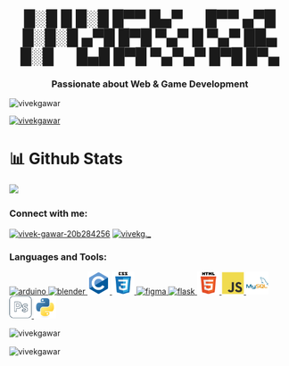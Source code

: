 <h1 align="center">█░█ █ █░█ █▀▀ █▄▀   █▀▀ ▄▀█ █░█░█ ▄▀█ █▀█
▀▄▀ █ ▀▄▀ ██▄ █░█   █▄█ █▀█ ▀▄▀▄▀ █▀█ █▀▄</h1>
<h3 align="center">Passionate about Web & Game Development</h3>

<p align="left"> <img src="https://komarev.com/ghpvc/?username=vivekgawar&label=Profile%20views&color=0e75b6&style=flat" alt="vivekgawar" /> </p>

<p align="left"> <a href="https://github.com/ryo-ma/github-profile-trophy"><img src="https://github-profile-trophy.vercel.app/?username=vivekgawar" alt="vivekgawar" /></a> </p>

# 📊 Github Stats
![](https://github-readme-stats.vercel.app/api/top-langs/?username=vivekgawar&theme=dark&hide_border=false&include_all_commits=true&count_private=true&layout=compact)

<h3 align="left">Connect with me:</h3>
<p align="left">
<a href="https://linkedin.com/in/vivek-gawar-20b284256" target="blank"><img align="center" src="https://raw.githubusercontent.com/rahuldkjain/github-profile-readme-generator/master/src/images/icons/Social/linked-in-alt.svg" alt="vivek-gawar-20b284256" height="30" width="40" /></a>
<a href="https://instagram.com/vivekg._" target="blank"><img align="center" src="https://raw.githubusercontent.com/rahuldkjain/github-profile-readme-generator/master/src/images/icons/Social/instagram.svg" alt="vivekg._" height="30" width="40" /></a>
</p>

<h3 align="left">Languages and Tools:</h3>
<p align="left"> <a href="https://www.arduino.cc/" target="_blank" rel="noreferrer"> <img src="https://cdn.worldvectorlogo.com/logos/arduino-1.svg" alt="arduino" width="40" height="40"/> </a> <a href="https://www.blender.org/" target="_blank" rel="noreferrer"> <img src="https://download.blender.org/branding/community/blender_community_badge_white.svg" alt="blender" width="40" height="40"/> </a> <a href="https://www.cprogramming.com/" target="_blank" rel="noreferrer"> <img src="https://raw.githubusercontent.com/devicons/devicon/master/icons/c/c-original.svg" alt="c" width="40" height="40"/> </a> <a href="https://www.w3schools.com/css/" target="_blank" rel="noreferrer"> <img src="https://raw.githubusercontent.com/devicons/devicon/master/icons/css3/css3-original-wordmark.svg" alt="css3" width="40" height="40"/> </a> <a href="https://www.figma.com/" target="_blank" rel="noreferrer"> <img src="https://www.vectorlogo.zone/logos/figma/figma-icon.svg" alt="figma" width="40" height="40"/> </a> <a href="https://flask.palletsprojects.com/" target="_blank" rel="noreferrer"> <img src="https://www.vectorlogo.zone/logos/pocoo_flask/pocoo_flask-icon.svg" alt="flask" width="40" height="40"/> </a> <a href="https://www.w3.org/html/" target="_blank" rel="noreferrer"> <img src="https://raw.githubusercontent.com/devicons/devicon/master/icons/html5/html5-original-wordmark.svg" alt="html5" width="40" height="40"/> </a> <a href="https://developer.mozilla.org/en-US/docs/Web/JavaScript" target="_blank" rel="noreferrer"> <img src="https://raw.githubusercontent.com/devicons/devicon/master/icons/javascript/javascript-original.svg" alt="javascript" width="40" height="40"/> </a> <a href="https://www.mysql.com/" target="_blank" rel="noreferrer"> <img src="https://raw.githubusercontent.com/devicons/devicon/master/icons/mysql/mysql-original-wordmark.svg" alt="mysql" width="40" height="40"/> </a> <a href="https://www.photoshop.com/en" target="_blank" rel="noreferrer"> <img src="https://raw.githubusercontent.com/devicons/devicon/master/icons/photoshop/photoshop-line.svg" alt="photoshop" width="40" height="40"/> </a> <a href="https://www.python.org" target="_blank" rel="noreferrer"> <img src="https://raw.githubusercontent.com/devicons/devicon/master/icons/python/python-original.svg" alt="python" width="40" height="40"/> </a> </p>

<p><img align="center" src="https://github-readme-stats.vercel.app/api/top-langs?username=vivekgawar&show_icons=true&locale=en&layout=compact" alt="vivekgawar" /></p>

<p><img align="center" src="https://github-readme-streak-stats.herokuapp.com/?user=vivekgawar&" alt="vivekgawar" /></p>

